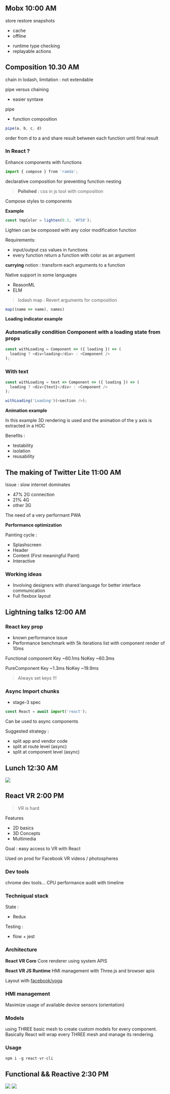## Mobx 10:00 AM

store restore snapshots
- cache
- offline

+ runtime type checking
+ replayable actions

## Composition 10.30 AM

chain in lodash, limitation : not extendable

pipe versus chaining
- easier syntaxe

pipe
- function composition

```js
pipe(a, b, c, d)
```

order from d to a and share result between each function until final result

### In React ?

Enhance components with functions

```js
import { compose } from 'ramda';
```

declarative composition for preventing function nesting

>**Polished** : css in js tool with composition

Compose styles to components

**Example**
```js
const tmpColor = lighten(0.3, '#F50');
```

Lighten can be composed with any color modification function

Requirements:
- input/output css values in functions
- every function return a function with color as an argument

**currying** notion : transform each arguments to a function

Native support in some languages
- ReasonML
- ELM

>lodash map : Revert arguments for composition
```js
map((name => name), names)
```

**Loading indicator example**

### Automatically condition Component with a loading state from props

```js
const withLoading = Component => ({ loading }) => (
  loading ? <div>loading</div> : <Component />
);
```

### With text

```js
const withLoading = text => Component => ({ loading }) => (
  loading ? <div>{text}</div> : <Component />
);

withLoading('Loading')(<section />);
```

**Animation example**

In this example 3D rendering is used and the animation of the y axis is extracted in a HOC

Benefits :
- testability
- isolation
- reusability

## The making of Twitter Lite 11:00 AM

Issue : slow internet dominates
- 47% 2G connection
- 21% 4G
- other 3G

The need of a very performant PWA

**Performance optimization**

Painting cycle :
- Splashscreen
- Header
- Content (First meaningful Paint)
- Interactive

### Working ideas

- Involving designers with shared language for better interface communication
- Full flexbox layout

## Lightning talks 12:00 AM

### React key prop

- known performance issue
- Performance benchmark with 5k iterations list with component render of 10ms

Functional component
Key ~60.1ms
NoKey ~60.3ms

PureComponent
Key ~1.3ms
NoKey ~19.9ms

>Always set keys !!!

### Async Import chunks

- stage-3 spec

```js
const React = await import('react');
```

Can be used to async components

Suggested strategy :
- split app and vendor code
- split at route level (async)
- split at component level (async)

## Lunch 12:30 AM

![](https://media3.giphy.com/media/GnCc88zZhSVUc/giphy.gif?response_id=591eca088ce1123c7f7f2a76)

## React VR 2:00 PM

>VR is hard

Features
- 2D basics
- 3D Concepts
- Multimedia

Goal : easy access to VR with React

Used on prod for Facebook VR videos / photospheres

### Dev tools

chrome dev tools...
CPU performance audit with timeline

### Techniqual stack

State :
- Redux

Testing :
- flow + jest

### Architecture

**React VR Core**
Core renderer using system APIS

**React VR JS Runtime**
HMI management with Three.js and browser apis

Layout with [facebook/yoga](https://facebook.github.io/yoga/)

### HMI management

Maximize usage of available device sensors (orientation)

### Models

using THREE basic mesh to create custom models for every component.
Basically React will wrap every THREE mesh and manage its rendering.

### Usage

```js
npm i -g react-vr-cli
```

## Functional && Reactive 2:30 PM

![](./assets/frp1.jpg)
![](./assets/frp2.jpg)
